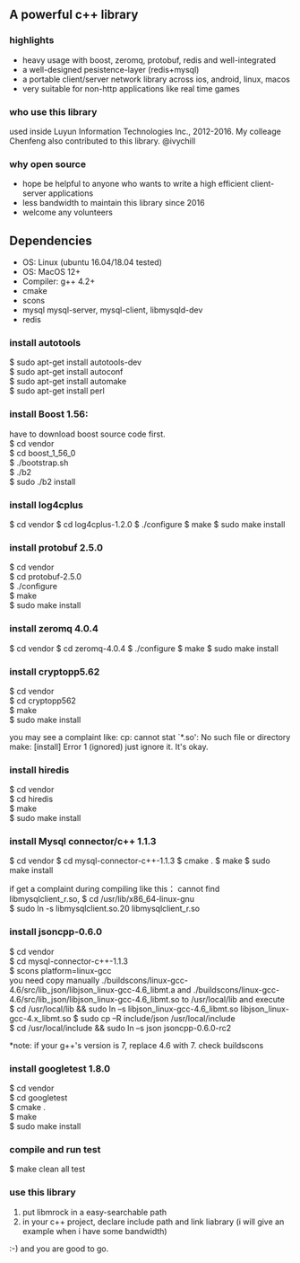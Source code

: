 ## A powerful c++ library
### highlights
* heavy usage with boost, zeromq, protobuf, redis and well-integrated
* a well-designed pesistence-layer (redis+mysql)
* a portable client/server network library across ios, android, linux, macos
* very suitable for non-http applications like real time games 

### who use this library
used inside Luyun Information Technologies Inc., 2012-2016. My colleage Chenfeng also contributed to this library. @ivychill

### why open source
* hope be helpful to anyone who wants to write a high efficient client-server applications
* less bandwidth to maintain this library since 2016
* welcome any volunteers

## Dependencies
* OS: Linux (ubuntu 16.04/18.04 tested)  
* OS: MacOS 12+ 
* Compiler: g++ 4.2+
* cmake
* scons
* mysql mysql-server, mysql-client, libmysqld-dev
* redis

### install autotools
$ sudo apt-get install autotools-dev  
$ sudo apt-get install autoconf  
$ sudo apt-get install automake  
$ sudo apt-get install perl  

### install Boost 1.56: 
have to download boost source code first.   
$ cd vendor  
$ cd boost_1_56_0  
$ ./bootstrap.sh  
$ ./b2  
$ sudo ./b2 install   

### install log4cplus 
$ cd vendor
$ cd log4cplus-1.2.0 
$ ./configure
$ make
$ sudo make install

### install protobuf 2.5.0 
$ cd vendor  
$ cd protobuf-2.5.0  
$ ./configure  
$ make  
$ sudo make install  

### install zeromq 4.0.4 
$ cd vendor
$ cd zeromq-4.0.4
$ ./configure
$ make
$ sudo make install

### install cryptopp5.62
$ cd vendor  
$ cd cryptopp562  
$ make  
$ sudo make install  

you may see a complaint like:
cp: cannot stat `*.so': No such file or directory
make: [install] Error 1 (ignored)
just ignore it. It's okay.

### install hiredis
$ cd vendor  
$ cd hiredis  
$ make  
$ sudo make install   


### install Mysql connector/c++ 1.1.3
$ cd vendor
$ cd mysql-connector-c++-1.1.3
$ cmake .
$ make
$ sudo  make install

if get a complaint during compiling like this：
cannot find libmysqlclient_r.so, 
$ cd /usr/lib/x86_64-linux-gnu   
$ sudo ln -s libmysqlclient.so.20 libmysqlclient_r.so  

### install jsoncpp-0.6.0
$ cd vendor  
$ cd mysql-connector-c++-1.1.3  
$ scons platform=linux-gcc   
you need copy manually ./buildscons/linux-gcc-4.6/src/lib_json/libjson_linux-gcc-4.6_libmt.a and 
 ./buildscons/linux-gcc-4.6/src/lib_json/libjson_linux-gcc-4.6_libmt.so to /usr/local/lib
and execute
$ cd /usr/local/lib && sudo ln –s   libjson_linux-gcc-4.6_libmt.so    libjson_linux-gcc-4.x_libmt.so
$ sudo cp –R include/json /usr/local/include  
$ cd /usr/local/include && sudo ln –s json   jsoncpp-0.6.0-rc2  

*note: if your g++'s version is 7, replace 4.6 with 7.
check buildscons

### install googletest 1.8.0
$ cd vendor   
$ cd googletest   
$ cmake .  
$ make   
$ sudo make install   

### compile and run test
$ make clean all test  

### use this library
1. put libmrock in a easy-searchable path
2. in your c++ project, declare include path and link liabrary (i will give an example when i have some bandwidth)

:-) and you are good to go.
 